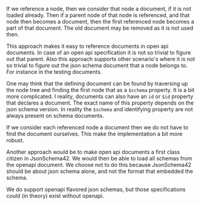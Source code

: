 If we reference a node, then we consider that node a document, if it is not loaded already. Then if a parent node of that node is referenced, and that node then becomes a document, then the first referenced node becomes a part of that document. The old document may be removed as it is not used then.

This approach makes it easy to reference documents in open api documents. In case of an open api specification it is not so trivial to figure out that parent. Also this approach supports other scenario's where it is not so trivial to figure out the json schema document that a node belongs to. For instance in the testing documents.

One may think that the defining document can be found by traversing up the node tree and finding the first node that as a `$schema` property. It is a bit more complicated. I reality, documents can also have an `id` or `$id` property that declares a document. The exact name of this property depends on the json schema version. In reality the `$schema` and identifying property are not always present on schema documents.

If we consider each referenced node a document then we do not have to find the document ourselves. This make the implementation a bit more robust.

Another approach would be to make open api documents a first class citizen in JsonSchema42. We would then be able to load all schemas from the openapi document. We choose not to do this because JsonSchema42 should be about json schema alone, and not the format that embedded the schema.

We do support openapi flavored json schemas, but those specifications could (in theory) exist without openapi.
